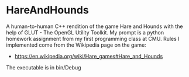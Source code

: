 # HareAndHounds
A human-to-human C++ rendition of the game Hare and Hounds with the help of GLUT - The OpenGL Utility Toolkit. 
My prompt is a python homework assignment from my first programming class at CMU.
Rules I implemented come from the Wikipedia page on the game:
* https://en.wikipedia.org/wiki/Hare_games#Hare_and_Hounds

The executable is in bin/Debug
